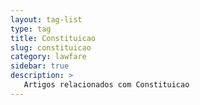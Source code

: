 ```yaml
---
layout: tag-list
type: tag
title: Constituicao
slug: constituicao
category: lawfare
sidebar: true
description: >
   Artigos relacionados com Constituicao
---
```

